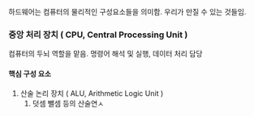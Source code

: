 하드웨어는 컴퓨터의 물리적인 구성요소들을 의미함.
우리가 만질 수 있는 것들임.

### 중앙 처리 장치 ( CPU, Central Processing Unit )
컴퓨터의 두뇌 역할을 맡음.  명령어 해석 및 실행, 데이터 처리 담당
#### 핵심 구성 요소
1. 산술 논리 장치  ( ALU, Arithmetic Logic Unit )
	1. 덧셈 뺄셈 등의 산술연ㅅ
